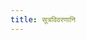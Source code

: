 ```yaml
---
title: सूत्रविवरणानि
---
```

<div class="card-group border border-primary">
<div class="js_include vritti_l2 " relativeUrlBase="../vritti/padachcheda/pada-1.1/1.1.1/"  title="पदच्छेदः" dataType="txt"> </div>  
<div class="js_include vritti_l1 " relativeUrlBase="../vritti/full_sutra/pada-1.1/1.1.1/"  title="सानुवृत्तिसूत्रम्" dataType="txt"> </div>  
<div class="js_include vritti_l2 collapsed " relativeUrlBase="../vritti/adhikara/pada-1.1/1.1.1/"  title="अधिकारः" dataType="txt"> </div>  
<div class="js_include vritti_l2 collapsed " relativeUrlBase="../vritti/anuvritti/pada-1.1/1.1.1/"  title="अनुवृत्तिः" dataType="txt"> </div>  
<div class="js_include vritti_l2 collapsed " relativeUrlBase="../vritti/topic/pada-1.1/1.1.1/"  title="विषयः" dataType="txt"> </div>  
</div>
<div class="card-group border border-secondary">
<div class="js_include vritti_l1" relativeUrlBase="../vritti/sumit_garg_english/pada-1.1/1.1.1/"  title="गार्गसुमितानुवादः" dataType="txt"> </div>  
<div class="js_include vritti_l1 collapsed" relativeUrlBase="../vritti/vAsu/pada-1.1/1.1.1/"  title="श्रीश्चन्द्रवासुः"> </div>  
<div class="js_include vritti_l1 collapsed" relativeUrlBase="../vritti/satishabodha/pada-1.1/1.1.1/"  title="सतीशबोधः"> </div>  
</div>
<div class="card-group border border-primary">
<div class="js_include vritti_l1" relativeUrlBase="../vritti/kashika/pada-1.1/1.1.1/" title="काशिका"> </div>  
<div class="js_include collapsed vritti_l2" relativeUrlBase="../vritti/nyasa/pada-1.1/1.1.1/"  title="न्यासः"> </div>  
<div class="js_include collapsed vritti_l2" relativeUrlBase="../vritti/padamanjari/pada-1.1/1.1.1/"  title="पदमञ्जरी"> </div>  
</div>
<div class="js_include vritti_l1" relativeUrlBase="../vritti/mahabhashyam/pada-1.1/1.1.1/" title="महाभाष्यम्"> </div>  
<div class="card-group border border-primary">
<div class="js_include vritti_l1" relativeUrlBase="../vritti/siddhantakaumudi/pada-1.1/1.1.1/"  title="सिद्धान्तकौमुदी"> </div>  
<div class="js_include collapsed vritti_l2" relativeUrlBase="../vritti/balamanorama/pada-1.1/1.1.1/"  title="बालमनोरमा"> </div>  
<div class="js_include collapsed vritti_l2" relativeUrlBase="../vritti/tattvabodhini/pada-1.1/1.1.1/"  title="तत्त्वबोधिनी"> </div>  
</div>  
<div class="js_include vritti_l1" relativeUrlBase="../vritti/laghusiddhantakaumudi/pada-1.1/1.1.1/"  title="लघुकौमुदी"> </div>  

